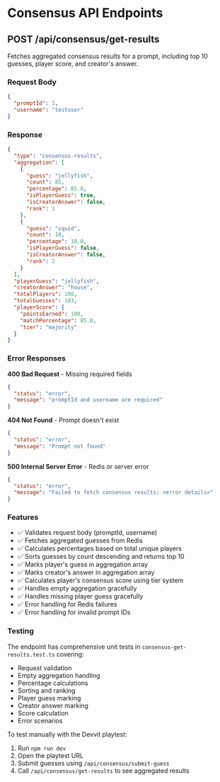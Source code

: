 # Consensus API Endpoints

## POST /api/consensus/get-results

Fetches aggregated consensus results for a prompt, including top 10 guesses, player score, and creator's answer.

### Request Body

```json
{
  "promptId": 1,
  "username": "testuser"
}
```

### Response

```json
{
  "type": "consensus-results",
  "aggregation": [
    {
      "guess": "jellyfish",
      "count": 85,
      "percentage": 85.0,
      "isPlayerGuess": true,
      "isCreatorAnswer": false,
      "rank": 1
    },
    {
      "guess": "squid",
      "count": 10,
      "percentage": 10.0,
      "isPlayerGuess": false,
      "isCreatorAnswer": false,
      "rank": 2
    }
  ],
  "playerGuess": "jellyfish",
  "creatorAnswer": "house",
  "totalPlayers": 100,
  "totalGuesses": 103,
  "playerScore": {
    "pointsEarned": 100,
    "matchPercentage": 85.0,
    "tier": "majority"
  }
}
```

### Error Responses

**400 Bad Request** - Missing required fields
```json
{
  "status": "error",
  "message": "promptId and username are required"
}
```

**404 Not Found** - Prompt doesn't exist
```json
{
  "status": "error",
  "message": "Prompt not found"
}
```

**500 Internal Server Error** - Redis or server error
```json
{
  "status": "error",
  "message": "Failed to fetch consensus results: <error details>"
}
```

### Features

- ✅ Validates request body (promptId, username)
- ✅ Fetches aggregated guesses from Redis
- ✅ Calculates percentages based on total unique players
- ✅ Sorts guesses by count descending and returns top 10
- ✅ Marks player's guess in aggregation array
- ✅ Marks creator's answer in aggregation array
- ✅ Calculates player's consensus score using tier system
- ✅ Handles empty aggregation gracefully
- ✅ Handles missing player guess gracefully
- ✅ Error handling for Redis failures
- ✅ Error handling for invalid prompt IDs

### Testing

The endpoint has comprehensive unit tests in `consensus-get-results.test.ts` covering:
- Request validation
- Empty aggregation handling
- Percentage calculations
- Sorting and ranking
- Player guess marking
- Creator answer marking
- Score calculation
- Error scenarios

To test manually with the Devvit playtest:
1. Run `npm run dev`
2. Open the playtest URL
3. Submit guesses using `/api/consensus/submit-guess`
4. Call `/api/consensus/get-results` to see aggregated results
